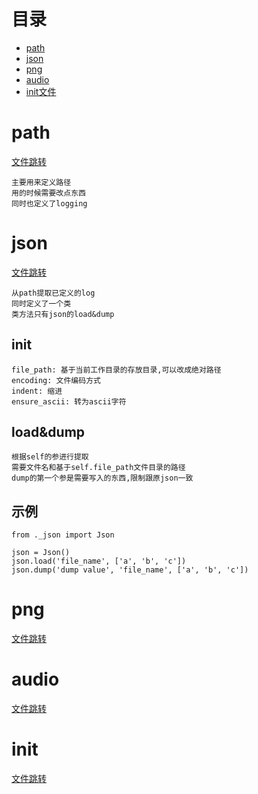 # 目录

* [path](#path)
* [json](#json)
* [png](#png)
* [audio](#audio)
* [init文件](#init)

# path

[文件跳转](_path.py)

    主要用来定义路径
    用的时候需要改点东西
    同时也定义了logging

# json

[文件跳转](_json.py)

    从path提取已定义的log
    同时定义了一个类
    类方法只有json的load&dump

## init

    file_path: 基于当前工作目录的存放目录,可以改成绝对路径
    encoding: 文件编码方式
    indent: 缩进
    ensure_ascii: 转为ascii字符

## load&dump

    根据self的参进行提取
    需要文件名和基于self.file_path文件目录的路径
    dump的第一个参是需要写入的东西,限制跟原json一致

## 示例

```python3
from ._json import Json

json = Json()
json.load('file_name', ['a', 'b', 'c'])
json.dump('dump value', 'file_name', ['a', 'b', 'c'])
```

# png

[文件跳转](_png.py)

# audio

[文件跳转](_audio.py)

# init

[文件跳转](__init__.py)

